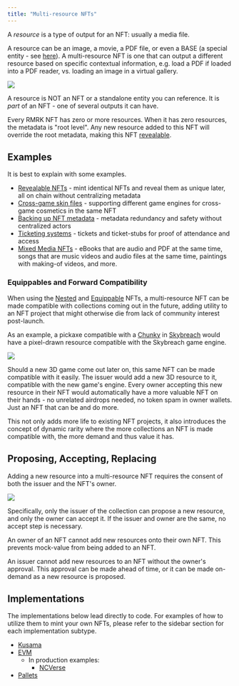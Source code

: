 ```yaml
---
title: "Multi-resource NFTs"
---
```


A _resource_ is a type of output for an NFT: usually a media file.

A resource can be an image, a movie, a PDF file, or even a BASE (a special entity - see
[here](/lego25-equippable)). A multi-resource NFT is one that can output a different resource based
on specific contextual information, e.g. load a PDF if loaded into a PDF reader, vs. loading an
image in a virtual gallery.

![](../static/img/post_imgs/mr_01.png)

A resource is NOT an NFT or a standalone entity you can reference. It is _part_ of an NFT - one of
several outputs it can have.

Every RMRK NFT has zero or more resources. When it has zero resources, the metadata is "root level".
Any new resource added to this NFT will override the root metadata, making this NFT [revealable](/usecases/revealable).

## Examples

It is best to explain with some examples.

- [Revealable NFTs](/revealable) - mint identical NFTs and reveal them as unique later, all on chain
  without centralizing metadata
- [Cross-game skin files](/cross_game_skins) - supporting different game engines for cross-game
  cosmetics in the same NFT
- [Backing up NFT metadata](/backups) - metadata redundancy and safety without centralized actors
- [Ticketing systems](/ticketing) - tickets and ticket-stubs for proof of attendance and access
- [Mixed Media NFTs](/usecases/mixedmedia) - eBooks that are audio and PDF at the same time, songs that are
  music videos and audio files at the same time, paintings with making-of videos, and more.

### Equippables and Forward Compatibility

When using the [Nested](/lego1-nested) and [Equippable](/lego25-equippable) NFTs, a multi-resource
NFT can be made compatible with collections coming out in the future, adding utility to an NFT
project that might otherwise die from lack of community interest post-launch.

As an example, a pickaxe compatible with a
[Chunky](https://rmrk.gitbook.io/kanaria-skybreach/fundamentals/skybreach-avatars/chunkies) in
[Skybreach](https://skybreach.app) would have a pixel-drawn resource compatible with the Skybreach
game engine.

![](../static/img/post_imgs/mr_02.png)

Should a new 3D game come out later on, this same NFT can be made compatible with it easily. The
issuer would add a new 3D resource to it, compatible with the new game's engine. Every owner
accepting this new resource in their NFT would automatically have a more valuable NFT on their
hands - no unrelated airdrops needed, no token spam in owner wallets. Just an NFT that can be and do
more.

This not only adds more life to existing NFT projects, it also introduces the concept of dynamic
rarity where the more collections an NFT is made compatible with, the more demand and thus value it
has.

## Proposing, Accepting, Replacing

Adding a new resource into a multi-resource NFT requires the consent of both the issuer and the
NFT's owner.

![](../static/img/post_imgs/mr_03.png)

Specifically, only the issuer of the collection can propose a new resource, and only the owner can
accept it. If the issuer and owner are the same, no accept step is necessary.

An owner of an NFT cannot add new resources onto their own NFT. This prevents mock-value from being
added to an NFT.

An issuer cannot add new resources to an NFT without the owner's approval. This approval can be made
ahead of time, or it can be made on-demand as a new resource is proposed.

## Implementations

The implementations below lead directly to code. For examples of how to utilize them to mint your
own NFTs, please refer to the sidebar section for each implementation subtype.

- [Kusama](https://github.com/rmrk-team/rmrk-spec/blob/master/standards/rmrk2.0.0/entities/nft.md#resources-and-resource)
- [EVM](https://github.com/rmrk-team/MultiResourceEIP)
  - In production examples:
    - [NCVerse](https://neoncrisis.io/my-collection/ncverse)
- [Pallets](https://github.com/rmrk-team/rmrk-substrate/blob/main/pallets/rmrk-core/src/lib.rs)
